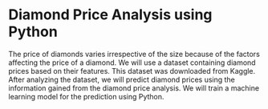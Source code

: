 # Diamond Price Analysis using Python
 The price of diamonds varies irrespective of the size because of the factors affecting the price of a diamond. We will use a dataset containing diamond prices based on their features. This dataset was downloaded from Kaggle. 
 After analyzing the dataset, we will predict diamond prices using the information gained from the diamond price analysis. 
 We will train a machine learning model for the prediction using Python.
 
